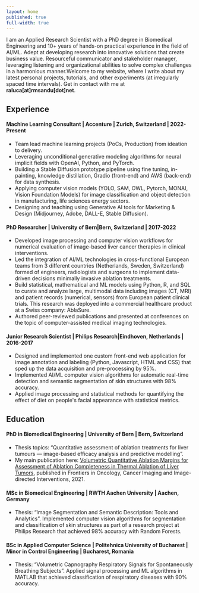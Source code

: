 ```yaml
---
layout: home
published: true
full-width: true
---
```


I am an Applied Research Scientist with a PhD degree in Biomedical Engineering and 10+ years of hands-on practical experience in the field of AI/ML. Adept at developing research into innovative solutions that create business value. Resourceful communicator and stakeholder manager, leveraging listening and organizational abilities to solve complex challenges in a harmonious manner.Welcome to my website, where I write about my latest personal projects, tutorials, and other experiments (at irregularly spaced time intervals). Get in contact with me at **raluca[at]rmsandu[dot]net**.

<!-- Your resume content goes here -->
<div id="resume-content">
    <h2>Experience</h2>
    <div class="job">
        <h4 class="job-title">Machine Learning Consultant | Accenture | Zurich, Switzerland | 2022-Present</h4>
        <div class="job-description">
            <ul>
                <li>Team lead machine learning projects (PoCs, Production) from ideation to delivery.</li>
                <li>Leveraging unconditional generative modeling algorithms for neural implicit fields with OpenAI, Python, and PyTorch.</li>
                <li>Building a Stable Diffusion prototype pipeline using fine tuning, in-painting, knowledge distillation, Gradio (front-end) and AWS (back-end) for data synthesis.</li>
                <li>Applying computer vision models (YOLO, SAM, OWL, Pytorch, MONAI, Vision Foundation Models) for image classification and object detection in manufacturing, life sciences energy sectors.</li>
                <li>Designing and teaching using Generative AI tools for Marketing & Design (Midjourney, Adobe, DALL-E, Stable Diffusion).</li>
            </ul>
        </div>
    </div>
    <div class="job">
        <h4 class="job-title">PhD Researcher | University of Bern|Bern, Switzerland | 2017-2022</h4>
        <div class="job-description">
            <ul>
                <li>Developed image processing and computer vision workflows for numerical evaluation of image-based liver cancer therapies in clinical interventions.</li>
                <li>Led the integration of AI/ML technologies in cross-functional European teams from 3 different countries (Netherlands, Sweden, Switzerland) formed of engineers, radiologists and surgeons to implement data-driven decisions minimally invasive ablation treatments.</li>
                <li>Build statistical, mathematical and ML models using Python, R, and SQL to curate and analyze large, multimodal data including images (CT, MRI) and patient records (numerical, sensors) from European patient clinical trials. This research was deployed into a commercial healthcare product at a Swiss company: AblaSure.</li>
                <li>Authored peer-reviewed publications and presented at conferences on the topic of computer-assisted medical imaging technologies.</li>
            </ul>
        </div>
    </div>
        <div class="job">
        <h4 class="job-title">Junior Research Scientist | Philips Research|Eindhoven, Netherlands | 2016-2017 </h4>
        <div class="job-description">
            <ul>
                <li>Designed and implemented one custom front-end web application for image annotation and labeling (Python, Javascript, HTML and CSS) that sped up the data acquisition and pre-processing by 95%.</li>
                <li>Implemented AI/ML computer vision algorithms for automatic real-time detection and semantic segmentation of skin structures with 98% accuracy.</li>
                <li>Applied image processing and statistical methods for quantifying the effect of diet on people's facial appearance with statistical metrics.</li>
            </ul>
        </div>
    </div>
    <h2>Education</h2>
    <div class="job">
        <h4 class="job-title">PhD in Biomedical Engineering | University of Bern | Bern, Switzerland</h4>
        <div class="job-description">
            <ul>
                <li>Thesis topics: “Quantitative assessment of ablation treatments for liver tumours — image-based efficacy analysis and predictive modelling”.</li>
                <li>My main publication here: <a href="https://www.frontiersin.org/journals/oncology/articles/10.3389/fonc.2021.623098/full">Volumetric Quantitative Ablation Margins for Assessment of Ablation Completeness in Thermal Ablation of Liver Tumors</a>, published in Frontiers in Oncology, Cancer Imaging and Image-directed Interventions, 2021.</li>
            </ul>
        </div>
    </div>
    <div class="job">
        <h4 class="job-title">MSc in Biomedical Engineering | RWTH Aachen University | Aachen, Germany</h4>
        <div class="job-description">
            <ul>
                <li>Thesis: “Image Segmentation and Semantic Description: Tools and Analytics”. Implemented computer vision algorithms for segmentation and classification of skin structures as part of a research project at Philips Research that achieved 98% accuracy with Random Forests.</li>
            </ul>
        </div>
    </div>
    <div class="job">
        <h4 class="job-title">BSc in Applied Computer Science | Politehnica University of Bucharest | Minor in Control Engineering | Bucharest, Romania</h4>
        <div class="job-description">
            <ul>
                <li>Thesis: “Volumetric Capnography Respiratory Signals for Spontaneously Breathing Subjects”. Applied signal processing and ML algorithms in MATLAB that achieved classification of respiratory diseases with 90% accuracy.</li>
            </ul>
        </div>
    </div>
</div>
